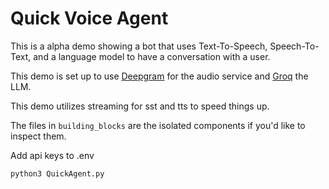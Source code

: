 # Quick Voice Agent

This is a alpha demo showing a bot that uses Text-To-Speech, Speech-To-Text, and a language model to have a conversation with a user.

This demo is set up to use [Deepgram](www.deepgram.com) for the audio service and [Groq](https://groq.com/) the LLM.

This demo utilizes streaming for sst and tts to speed things up.

The files in `building_blocks` are the isolated components if you'd like to inspect them.

Add api keys to .env

```
python3 QuickAgent.py
```